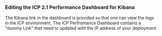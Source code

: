 ### Editing the ICP 2.1 Performance Dashboard for Kibana
The Kibana link in the dashboard is provided so that one can view the logs in the ICP environment, The ICP Perfromance Dashboard
contains a "dummy Link" that need to updated wiht the IP address of your deployment. 
